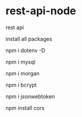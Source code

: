 # rest-api-node
rest api

install all packages

npm i dotenv -D

npm i mysql 

npm i morgan 

npm i bcrypt 

npm i jsonwebtoken 

npm install cors

